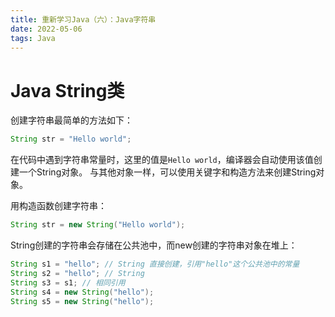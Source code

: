 ```yaml
---
title: 重新学习Java（六）：Java字符串
date: 2022-05-06
tags: Java
---
```


# Java String类

创建字符串最简单的方法如下：

```java
String str = "Hello world";
```
在代码中遇到字符串常量时，这里的值是`Hello world`，编译器会自动使用该值创建一个String对象。
与其他对象一样，可以使用关键字和构造方法来创建String对象。

用构造函数创建字符串：
```java
String str = new String("Hello world");
```

String创建的字符串会存储在公共池中，而new创建的字符串对象在堆上：
```java
String s1 = "hello"; // String 直接创建，引用"hello"这个公共池中的常量
String s2 = "hello"; // String
String s3 = s1; // 相同引用
String s4 = new String("hello");
String s5 = new String("hello");
```
